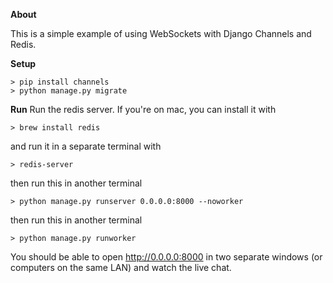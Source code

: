 **About**

This is a simple example of using WebSockets with Django Channels and Redis.

**Setup**

    > pip install channels
    > python manage.py migrate
  
  **Run**
Run the redis server.  If you're on mac, you can install it with 
  

    > brew install redis
    
and run it in a separate terminal with

    > redis-server
    
then run this in another terminal

    > python manage.py runserver 0.0.0.0:8000 --noworker
    
then run this in another terminal

    > python manage.py runworker

You should be able to open http://0.0.0.0:8000 in two separate windows (or computers on the same LAN) and watch the live chat.

